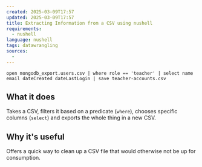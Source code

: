```yaml
---
created: 2025-03-09T17:57
updated: 2025-03-09T17:57
title: Extracting Information from a CSV using nushell
requirements:
  - nushell
language: nushell
tags: datawrangling
sources:
  - 
---
```


```nushell
open mongodb_export.users.csv | where role == 'teacher' | select name email dateCreated dateLastLogin | save teacher-accounts.csv
```

## What it does
Takes a CSV, filters it based on a predicate (`where`), chooses specific columns (`select`) and exports the whole thing in a new CSV.


## Why it's useful
Offers a quick way to clean up a CSV file that would otherwise not be up for consumption.